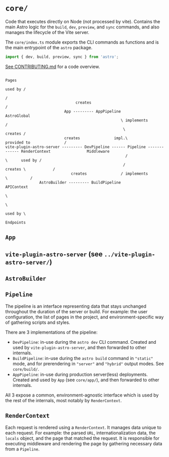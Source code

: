 # `core/`

Code that executes directly on Node (not processed by vite). Contains the main Astro logic for the `build`, `dev`, `preview`, and `sync` commands, and also manages the lifecycle of the Vite server.

The `core/index.ts` module exports the CLI commands as functions and is the main entrypoint of the `astro` package.
```ts
import { dev, build, preview, sync } from 'astro';
```

[See CONTRIBUTING.md](../../../../CONTRIBUTING.md) for a code overview.

```
                                                                                                            Pages
                                                                                                   used by /
                                                                                                          /
                               creates                                                                   /
                          App --------- AppPipeline                                           AstroGlobal
                                                   \ implements                              /
                                                    \                               creates /
                          creates               impl.\           provided to               /
vite-plugin-astro-server --------- DevPipeline ------ Pipeline ------------- RenderContext                Middleware
                                                     /                                     \      used by /
                                                    /                               creates \            /
                             creates               / implements                              \          /
               AstroBuilder --------- BuildPipeline                                           APIContext
                                                                                                        \
                                                                                                         \
                                                                                                  used by \
                                                                                                           Endpoints
```

## `App`

## `vite-plugin-astro-server` (see `../vite-plugin-astro-server/`)

## `AstroBuilder`

## `Pipeline`

The pipeline is an interface representing data that stays unchanged throughout the duration of the server or build. For example: the user configuration, the list of pages in the project, and environment-specific way of gathering scripts and styles.

There are 3 implementations of the pipeline:
- `DevPipeline`: in-use during the `astro dev` CLI command. Created and used by `vite-plugin-astro-server`, and then forwarded to other internals.
- `BuildPipeline`: in-use during the `astro build` command in `"static"` mode, and for prerendering in `"server"` and `"hybrid"` output modes. See `core/build/`.
- `AppPipeline`: in-use during production server(less) deployments. Created and used by `App` (see `core/app/`), and then forwarded to other internals.

All 3 expose a common, environment-agnostic interface which is used by the rest of the internals, most notably by `RenderContext`.

## `RenderContext`

Each request is rendered using a `RenderContext`. It manages data unique to each request. For example: the parsed `URL`, internationalization data, the `locals` object, and the page that matched the request. It is responsible for executing middleware and rendering the page by gathering necessary data from a `Pipeline`.
